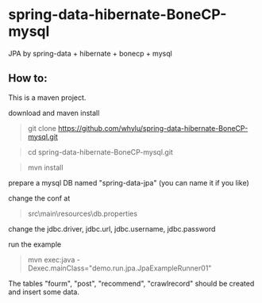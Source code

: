 # spring-data-hibernate-BoneCP-mysql
JPA by spring-data + hibernate + bonecp + mysql

How to:
-------------
This is a maven project.

download and maven install
>git clone https://github.com/whylu/spring-data-hibernate-BoneCP-mysql.git

>cd spring-data-hibernate-BoneCP-mysql.git

>mvn install


prepare a mysql DB named "spring-data-jpa" (you can name it if you like)

change the conf at
> src\main\resources\db.properties

change the jdbc.driver, jdbc.url, jdbc.username, jdbc.password


run the example
>mvn exec:java -Dexec.mainClass="demo.run.jpa.JpaExampleRunner01"

The tables "fourm", "post", "recommend", "crawlrecord" should be created and insert some data.

